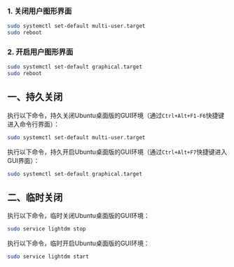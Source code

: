 ### 1. 关闭用户图形界面

```bash
sudo systemctl set-default multi-user.target
sudo reboot
```

### 2. 开启用户图形界面

```bash
sudo systemctl set-default graphical.target
sudo reboot
```

## **一、持久关闭**

执行以下命令，持久关闭Ubuntu桌面版的GUI环境（通过`Ctrl+Alt+F1-F6`快捷键进入命令行界面）：

```bash
sudo systemctl set-default multi-user.target
```



执行以下命令，持久开启Ubuntu桌面版的GUI环境（通过`Ctrl+Alt+F7`快捷键进入GUI界面）：

```bash
sudo systemctl set-default graphical.target
```



## **二、临时关闭**

执行以下命令，临时关闭Ubuntu桌面版的GUI环境：

```bash
sudo service lightdm stop
```



执行以下命令，临时开启Ubuntu桌面版的GUI环境：

```bash
sudo service lightdm start
```